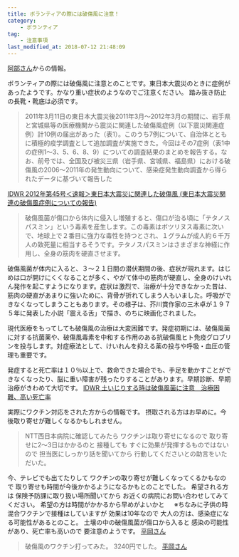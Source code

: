 ```yaml
---
title: ボランティアの際には破傷風に注意！
category: 
    - ボランティア
tag:
    - 注意事項
last_modified_at: 2018-07-12 21:48:09
---
```

[阿部さん](https://www.facebook.com/brightflavor/posts/2136257409778354)からの情報。

ボランティアの際には破傷風に注意とのことです。東日本大震災のときに症例があったようです。かなり重い症状のようなのでご注意ください。
踏み抜き防止の長靴・靴底は必須です。

> 2011年3月11日の東日本大震災後2011年3月～2012年3月の期間に、岩手県と宮城県等の医療機関から震災に関連した破傷風症例（以下震災関連症例）計10例の届出があった（表1）。このうち7例について、自治体とともに積極的疫学調査として追加調査が実施できた。今回はその7症例（表1中の症例1～3、5、6、8、9）についての調査結果のまとめを報告する。なお、前号では、全国及び被災三県（岩手県、宮城県、福島県）における破傷風の2006～2011年の発生動向について、感染症発生動向調査から得られたデータに基づいて報告した

[IDWR 2012年第45号＜速報＞東日本大震災に関連した破傷風 (東日本大震災関連の破傷風症例についての報告)](https://www.niid.go.jp/niid/ja/tetanis-m/tetanis-idwrs/2949-idwrs-1245.html)

>破傷風菌が傷口から体内に侵入し増殖すると、傷口が治る頃に「テタノスパスミン」という毒素を産生します。この毒素はボツリヌス毒素に次いで、地球上で２番目に強力な毒性を持つとされ、１グラムが成人約６千万人の致死量に相当するそうです。テタノスパスミンはさまざまな神経に作用し、全身の筋肉を硬直させます。

破傷風菌が体内に入ると、３～２１日間の潜伏期間の後、症状が現れます。はじめは口が開けにくくなることが多く、やがて体中の筋肉が硬直し、全身のけいれん発作を起こすようになります。症状は激烈で、治療が十分できなかった昔は、筋肉の硬直があまりに強いために、背骨が折れてしまう人もいました。呼吸ができなくなってしまうこともあります。その様子は、芥川賞作家の三木卓が１９７５年に発表した小説「震える舌」で描き、のちに映画化されました。

現代医療をもってしても破傷風の治療は大変困難です。発症初期には、破傷風菌に対する抗菌薬や、破傷風毒素を中和する作用のある抗破傷風ヒト免疫グロブリンを投与します。対症療法として、けいれんを抑える薬の投与や呼吸・血圧の管理も重要です。

発症すると死亡率は１０％以上で、救命できた場合でも、手足を動かすことができなくなったり、脳に重い障害が残ったりすることがあります。早期診断、早期治療がきわめて大切です。
[IDWR 土いじりする時は破傷風菌に注意　治療困難、高い死亡率](https://www.asahi.com/articles/ASL5R52YSL5RUBQU00Q.html)

実際にワクチン対応をされた方からの情報です。
摂取される方はお早めに。今後取り寄せが難しくなるかもしれません。
>NTT西日本病院に確認してみたら
ワクチンは取り寄せになるので
取り寄せに2〜3日はかかるのと
接種しても
すぐに効果が発揮するものではないので
担当医にしっかり話を聞いてから
行動してくださいとの助言をいただいた。

今、テレビでも出てたりして
ワクチンの取り寄せが難しくなってくるかもなので
取り寄せも時間が今後かかるようになるかもとのことでした。
希望される方は
保険予防課に取り扱い場所聞いてから
お近くの病院にお問い合わせしてみてください。
希望の方は時間がかかるから早めがよいかと
　
※ちなみに子供の時
混合ワクチンで接種はしていますが
効果は10年なので
大人の方は、感染症になる可能性があるとのこと。
土壌の中の破傷風菌が傷口から入ると
感染の可能性があり、死亡率も高いので
要注意のようです。
[平岡さん](https://www.facebook.com/hiroaki.hiraoka.7/posts/1750839794993032)

>破傷風のワクチン打ってみた。
3240円でした。
[平岡さん]([平岡さん](https://www.facebook.com/hiroaki.hiraoka.7/posts/1750839794993032))
